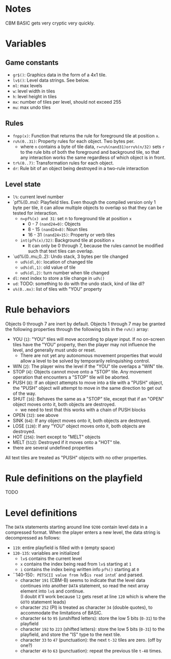 # Notes

CBM BASIC gets very cryptic very quickly.  

# Variables

## Game constants

* `gr$()`: Graphics data in the form of a 4x1 tile.
* `lv$()`: Level data strings.  See below.
* `ml`: max levels
* `w`: level width in tiles
* `h`: level height in tiles
* `mx`: number of tiles per level, should not exceed 255
* `mu`: max undo tiles

## Rules

* `fnpp(x)`: Function that returns the rule for foreground tile at position `x`.
* `ru%(0..31)`: Property rules for each object.  Two bytes per.
  * where `n` contains a byte of tile data, `r=ru%(nand31)orru%(n/32)` sets `r`
    to the rule bits of both the foreground and background tile, so that any
    interaction works the same regardless of which object is in front.
* `tr%(0..7)`: Transformation rules for each object.
* `dr`: Rule bit of an object being destroyed in a two-rule interaction

## Level state

* `l%`: current level number
* `pf%(0..mx): Playfield tiles.  Even though the compiled version only 
  1 byte per tile, it can allow multiple objects to overlap so that they
  can be tested for interaction.
   * `n=pf%(x) and 31`: set n to foreground tile at position `x`
      * 0 - 7 `(nand24=0)`: Objects
      * 8 - 15 `(nand24=8)`: Noun tiles 
      * 16 - 31 `(nand24>15)`: Property or verb tiles
   * `int(pf%(x)/32)`: Background tile at position `x`
      * It can only be 0 through 7, because the rules cannot be modified
        such that text tiles can overlap.
* `ud%(0..mu,0..2): Undo stack, 3 bytes per tile changed
   * `ud%(dl,0)`: location of changed tile
   * `ud%(dl,1)`: old value of tile
   * `ud%(dl,2)`: turn number when tile changed
* `dl`: next index to store a tile change in `ud%()`
* `ud`: TODO: something to do with the undo stack, kind of like dl?
* `u%(0..mx)`: list of tiles with "YOU" property

# Rule behaviors

Objects 0 through 7 are inert by default.  Objects 1 through 7 may be granted the
following properties through the following bits in the `ru%()` array:

* YOU (`1`): "YOU" tiles will move according to player input.  If no on-screen tiles have
  the "YOU" property, then the player may not influence the level, and generally
  must undo or reset.
   * There are not yet any autonomous movement properties that would allow a level to be
     solved by temporarily relinquishing control.
* WIN (`2`): The player wins the level if the "YOU" tile overlaps a "WIN" tile.
* STOP (`4`): Objects cannot move onto a "STOP" tile.  Any movement operation that
   encounters a "STOP" tile will be aborted.
* PUSH (`8`): If an object attempts to move into a tile with a "PUSH" object, the
   "PUSH" object will attempt to move in the same direction to get out of the way.  
* SHUT (`16`): Behaves the same as a "STOP" tile, except that if an "OPEN" object
   moves onto it, both objects are destroyed.
  * we need to test that this works with a chain of PUSH blocks
* OPEN (`32`): see above
* SINK (`64`): If any object moves onto it, both objects are destroyed.
* LOSE (`128`): If any "YOU" object moves onto it, both objects are destroyed.
* HOT (`256`): Inert except to "MELT" objects
* MELT (`512`): Destroyed if it moves onto a "HOT" tile.
* there are several undefined properties

All text tiles are treated as "PUSH" objects with no other properties.

# Rule definitions on the playfield

TODO

# Level definitions

The `DATA` statements starting around line `9200` contain level data in a compressed
format.  When the player enters a new level, the data string is decompressed as
follows:

* `119`: entire playfield is filled with `0` (empty space)
* `120-135`: variables are initialized
   * `lv$` contains the current level
   * `x` contains the index being read from `lv$` starting at `1`
   * `i` contains the index being written info `pf%()` starting at `0`
* ``140-150`: PETSCII value from `lv$` is read into `t` and parsed.
   * character `191` (CBM-B) seems to indicate that the level data continues into another
     `DATA` statement, so read the next array element into `lv$` and continue.  
     (I doubt it'll work because `l2` gets reset at line `120` which is
     where the `GOTO` statement leads)
   * character `252` (PI) is treated as character `34` (double quotes), to accommodate the
     limitations of BASIC.
   * character `64` to `95` (unshifted letters): store the low 5 bits (`0-31`) to the playfield
   * character `192` to `223` (shifted letters): store the low 5 bits (`0-31`) to the playfield,
     and store the "IS" type to the next tile.
   * character `33` to `47` (punctuation): the next `t-32` tiles are zero. (off by one?)
   * character `49` to `63` (punctuation): repeat the previous tile `t-48` times.

